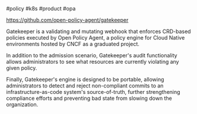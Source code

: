 #policy #k8s #product #opa

https://github.com/open-policy-agent/gatekeeper

Gatekeeper is a validating and mutating webhook that enforces CRD-based policies executed by Open Policy Agent, a policy engine for Cloud Native environments hosted by CNCF as a graduated project.

In addition to the admission scenario, Gatekeeper's audit functionality allows administrators to see what resources are currently violating any given policy.

Finally, Gatekeeper's engine is designed to be portable, allowing administrators to detect and reject non-compliant commits to an infrastructure-as-code system's source-of-truth, further strengthening compliance efforts and preventing bad state from slowing down the organization.